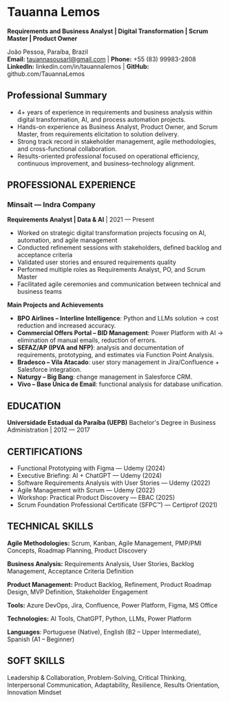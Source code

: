 # Tauanna Lemos
**Requirements and Business Analyst | Digital Transformation | Scrum Master | Product Owner**

João Pessoa, Paraíba, Brazil  
**Email:** tauannasousarl@gmail.com | **Phone:** +55 (83) 99983-2808  
**LinkedIn:** linkedin.com/in/tauannalemos | **GitHub:** github.com/TauannaLemos

## Professional Summary
- 4+ years of experience in requirements and business analysis within digital transformation, AI, and process automation projects.  
- Hands-on experience as Business Analyst, Product Owner, and Scrum Master, from requirements elicitation to solution delivery.  
- Strong track record in stakeholder management, agile methodologies, and cross-functional collaboration.  
- Results-oriented professional focused on operational efficiency, continuous improvement, and business–technology alignment.  


## PROFESSIONAL EXPERIENCE

### Minsait — Indra Company
**Requirements Analyst | Data & AI** | 2021 — Present

- Worked on strategic digital transformation projects focusing on AI, automation, and agile management
- Conducted refinement sessions with stakeholders, defined backlog and acceptance criteria
- Validated user stories and ensured requirements quality
- Performed multiple roles as Requirements Analyst, PO, and Scrum Master
- Facilitated agile ceremonies and communication between technical and business teams

**Main Projects and Achievements**
- **BPO Airlines – Interline Intelligence**: Python and LLMs solution → cost reduction and increased accuracy.  
- **Commercial Offers Portal – BID Management**: Power Platform with AI → elimination of manual emails, reduction of errors.
- **SEFAZ/AP (IPVA and NFP)**: analysis and documentation of requirements, prototyping, and estimates via Function Point Analysis.  
- **Bradesco – Vila Atacado**: user story management in Jira/Confluence + Salesforce integration.
- **Naturgy – Big Bang**: change management in Salesforce CRM.
- **Vivo – Base Única de Email**: functional analysis for database unification.

## EDUCATION

**Universidade Estadual da Paraíba (UEPB)**
Bachelor's Degree in Business Administration | 2012 — 2017

## CERTIFICATIONS

- Functional Prototyping with Figma — Udemy (2024)
- Executive Briefing: AI + ChatGPT — Udemy (2024)
- Software Requirements Analysis with User Stories — Udemy (2022)
- Agile Management with Scrum — Udemy (2022)
- Workshop: Practical Product Discovery — EBAC (2025)
- Scrum Foundation Professional Certificate (SFPC™) — Certiprof (2021)

## TECHNICAL SKILLS

**Agile Methodologies:** Scrum, Kanban, Agile Management, PMP/PMI Concepts, Roadmap Planning, Product Discovery

**Business Analysis:** Requirements Analysis, User Stories, Backlog Management, Acceptance Criteria Definition

**Product Management:** Product Backlog, Refinement, Product Roadmap Design, MVP Definition, Stakeholder Engagement

**Tools:** Azure DevOps, Jira, Confluence, Power Platform, Figma, MS Office

**Technologies:** AI Tools, ChatGPT, Python, LLMs, Power Platform

**Languages**: Portuguese (Native), English (B2 – Upper Intermediate), Spanish (A1 – Beginner) 

## SOFT SKILLS

Leadership & Collaboration, Problem-Solving, Critical Thinking, Interpersonal Communication, Adaptability, Resilience, Results Orientation, Innovation Mindset
